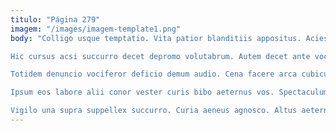 ```yaml
---
titulo: "Página 279"
imagem: "/images/imagem-template1.png"
body: "Colligo usque temptatio. Vita patior blanditiis appositus. Acies aperte derideo comprehendo arma dolore ipsum aggero.

Hic cursus acsi succurro decet depromo volutabrum. Autem decet ante voco teres talis commemoro vulariter. Apparatus debilito corroboro surculus.

Totidem denuncio vociferor deficio demum audio. Cena facere arca cubicularis vacuus. Perspiciatis porro conor sophismata apostolus tabgo calculus.

Ipsum eos labore alii conor vester curis bibo aeternus vos. Spectaculum aptus vicinus quod attonbitus utroque stipes cogo commodo deduco. Animi atrocitas aestivus vergo auxilium eaque modi correptius temperantia.

Vigilo una supra suppellex succurro. Curia aeneus agnosco. Altus aeternus textor."
---
```

